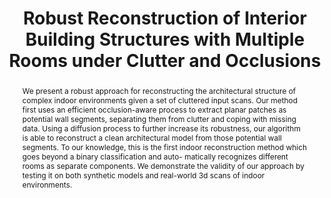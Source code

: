 ---
layout: publication
code: 2013-CAD-robust_indoor_reconstruction
title: "Robust Reconstruction of Interior Building Structures with Multiple Rooms under Clutter and Occlusions"
authors: Claudio Mura, Oliver Mattausch, Alberto Jaspe-Villanueva, Enrico Gobbetti, and Renato Pajarola
year: 2013
type: Conference Paper
conference: IEEE International Conference on Computer-Aided Design and Computer Graphics, CAD'13
awards: Best papers selection
abstract: "We present a robust approach for reconstructing the architectural structure of complex indoor environments given a set of cluttered input scans. Our method first uses an efficient occlusion-aware process to extract planar patches as potential wall segments, separating them from clutter and coping with missing data. Using a diffusion process to further increase its robustness, our algorithm is able to reconstruct a clean architectural model from those potential wall segments. To our knowledge, this is the first indoor reconstruction method which goes beyond a binary classification and auto- matically recognizes different rooms as separate components. We demonstrate the validity of our approach by testing it on both synthetic models and real-world 3d scans of indoor environments."
projects: 
 - Indoor reconstruction
doi: 10.1109/CADGraphics.2013.14
links:
 - {name: CRS4 Website, url: "http://vic.crs4.it/vic/cgi-bin/bib-page.cgi?id=%27Mura:2013:RRI%27"}
bibtex: "@InProceedings{Mura:2013:RRI,
    author = {Claudio Mura and Oliver Mattausch and Alberto Jaspe-Villanueva and Enrico Gobbetti and Renato Pajarola},
    title = {Robust Reconstruction of Interior Building Structures with Multiple Rooms under Clutter and Occlusions},
    booktitle = {Proc. 13th International Conference on Computer-Aided Design and Computer Graphics},
    pages = {52--59},
    publisher = {IEEE},
    month = {November},
    year = {2013},
    url = {http://vic.crs4.it/vic/cgi-bin/bib-page.cgi?id='Mura:2013:RRI'},
}"

---